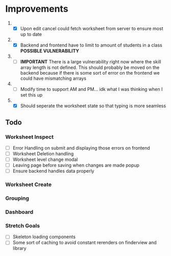 # Improvements

1. - [x] Upon edit cancel could fetch worksheet from server to ensure most up to date
2. - [x] Backend and frontend have to limit to amount of students in a class **POSSIBLE VULNERABILITY**
3. - [ ] **IMPORTANT** There is a large vulnerability right now where the skill array length is not defined. This should probably be moved on the backend because if there is some sort of error on the frontend we could have mismatching arrays
4. - [ ] Modify time to support AM and PM... idk what I was thinking when I set this up
5. - [x] Should seperate the worksheet state so that typing is more seamless

## Todo

### Worksheet Inspect

- [ ] Error Handling on submit and displaying those errors on frontend
- [ ] Worksheet Deletion handling
- [ ] Worksheet level change modal
- [ ] Leaving page before saving when changes are made popup
- [ ] Ensure backend handles data properly

### Worksheet Create

### Grouping

### Dashboard

### Stretch Goals

- [ ] Skeleton loading components
- [ ] Some sort of caching to avoid constant rerenders on finderview and library
